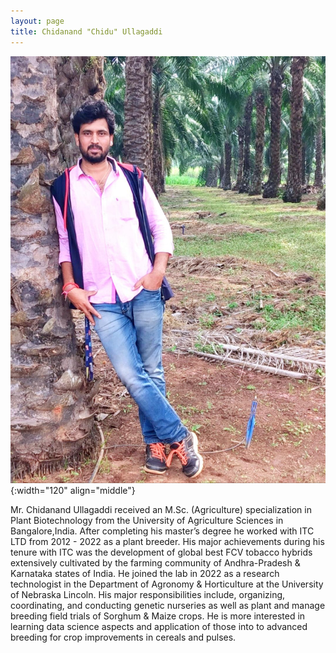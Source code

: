 ```yaml
---
layout: page
title: Chidanand "Chidu" Ullagaddi
---
```


![Chidanand "Chidu" Ullagaddi](/images/People_Images/Chidanand.jpeg){:width="120" align="middle"}

Mr. Chidanand Ullagaddi received an M.Sc. (Agriculture) specialization in Plant Biotechnology from the University of Agriculture Sciences in Bangalore,India. After completing his master’s degree he worked with ITC LTD from 2012 - 2022 as a plant breeder. His major achievements during his tenure with ITC was the development of global best FCV tobacco hybrids extensively cultivated by the farming community of Andhra-Pradesh & Karnataka states of India. He joined the lab in 2022 as a research technologist in the Department of Agronomy & Horticulture at the University of Nebraska Lincoln. His major responsibilities include, organizing, coordinating, and conducting genetic nurseries as well as plant and manage breeding field trials of Sorghum & Maize crops. He is more interested in learning data science aspects and application of those into to advanced breeding for crop improvements in cereals and pulses.
